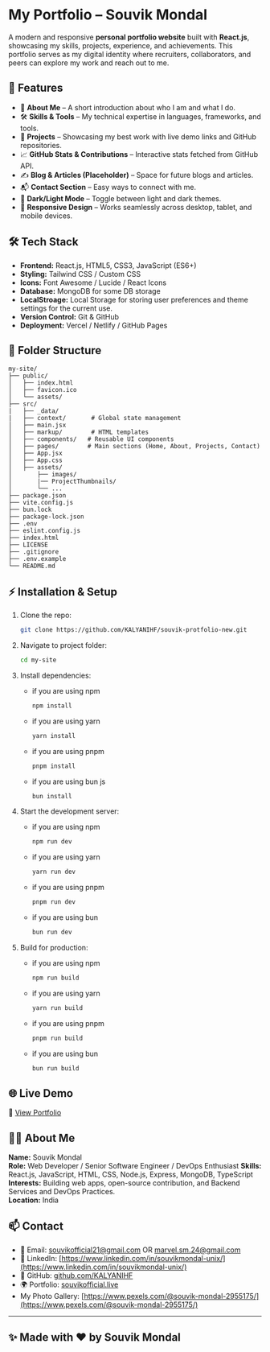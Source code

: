 # My Portfolio – Souvik Mondal

A modern and responsive **personal portfolio website** built with **React.js**, showcasing my skills, projects, experience, and achievements. This portfolio serves as my digital identity where recruiters, collaborators, and peers can explore my work and reach out to me.

## 🚀 Features

- 📖 **About Me** – A short introduction about who I am and what I do.
- 🛠 **Skills & Tools** – My technical expertise in languages, frameworks, and tools.
- 💼 **Projects** – Showcasing my best work with live demo links and GitHub repositories.
- 📈 **GitHub Stats & Contributions** – Interactive stats fetched from GitHub API.
- ✍️ **Blog & Articles (Placeholder)** – Space for future blogs and articles.
- 📬 **Contact Section** – Easy ways to connect with me.
- 🌙 **Dark/Light Mode** – Toggle between light and dark themes.
- 📱 **Responsive Design** – Works seamlessly across desktop, tablet, and mobile devices.

## 🛠️ Tech Stack

- **Frontend:** React.js, HTML5, CSS3, JavaScript (ES6+)
- **Styling:** Tailwind CSS / Custom CSS
- **Icons:** Font Awesome / Lucide / React Icons
- **Database:** MongoDB for some DB storage
- **LocalStroage:** Local Storage for storing user preferences and theme settings for the current use.
- **Version Control:** Git & GitHub
- **Deployment:** Vercel / Netlify / GitHub Pages

## 📂 Folder Structure

```
my-site/
├── public/
│   ├── index.html
│   ├── favicon.ico
│   └── assets/
├── src/
|   ├── _data/
|   ├── context/       # Global state management
│   ├── main.jsx
│   ├── markup/        # HTML templates
│   ├── components/   # Reusable UI components
│   ├── pages/        # Main sections (Home, About, Projects, Contact)
│   ├── App.jsx
│   ├── App.css
│   ├── assets/
│       ├── images/
│       |── ProjectThumbnails/
│       └── ...
├── package.json
├── vite.config.js
├── bun.lock
├── package-lock.json
├── .env
├── eslint.config.js
├── index.html
├── LICENSE
├── .gitignore
├── .env.example
└── README.md
```

## ⚡ Installation & Setup

1. Clone the repo:
   ```bash
   git clone https://github.com/KALYANIHF/souvik-protfolio-new.git
   ```
2. Navigate to project folder:
   ```bash
   cd my-site
   ```
3. Install dependencies:

   - if you are using npm
     ```bash
     npm install
     ```
   - if you are using yarn
     ```bash
     yarn install
     ```
   - if you are using pnpm
     ```bash
     pnpm install
     ```
   - if you are using bun js
     ```bash
     bun install
     ```

4. Start the development server:
   - if you are using npm
     ```bash
     npm run dev
     ```
   - if you are using yarn
     ```bash
     yarn run dev
     ```
   - if you are using pnpm
     ```bash
     pnpm run dev
     ```
   - if you are using bun
     ```bash
     bun run dev
     ```
5. Build for production:
   - if you are using npm
     ```bash
     npm run build
     ```
   - if you are using yarn
     ```bash
     yarn run build
     ```
   - if you are using pnpm
     ```bash
     pnpm run build
     ```
   - if you are using bun
     ```bash
     bun run build
     ```

## 🌐 Live Demo

🔗 [View Portfolio](https://souvikofficial.live)

## 👨‍💻 About Me

**Name:** Souvik Mondal  
**Role:** Web Developer / Senior Software Engineer / DevOps Enthusiast
**Skills:** React.js, JavaScript, HTML, CSS, Node.js, Express, MongoDB, TypeScript
**Interests:** Building web apps, open-source contribution, and Backend Services and DevOps Practices.  
**Location:** India

## 📫 Contact

- 📧 Email: [souvikofficial21@gmail.com](mailto:souvikofficial21@gmail.com) OR [marvel.sm.24@gmail.com](mailto:marvel.sm.24@gmail.com)
- 💼 LinkedIn: [https://www.linkedin.com/in/souvikmondal-unix/](https://www.linkedin.com/in/souvikmondal-unix/)
- 🐙 GitHub: [github.com/KALYANIHF](https://github.com/KALYANIHF)
- 🌍 Portfolio: [souvikofficial.live](https://souvikofficial.live)
- My Photo Gallery: [https://www.pexels.com/@souvik-mondal-2955175/](https://www.pexels.com/@souvik-mondal-2955175/)

---

## ✨ Made with ❤️ by **Souvik Mondal**
